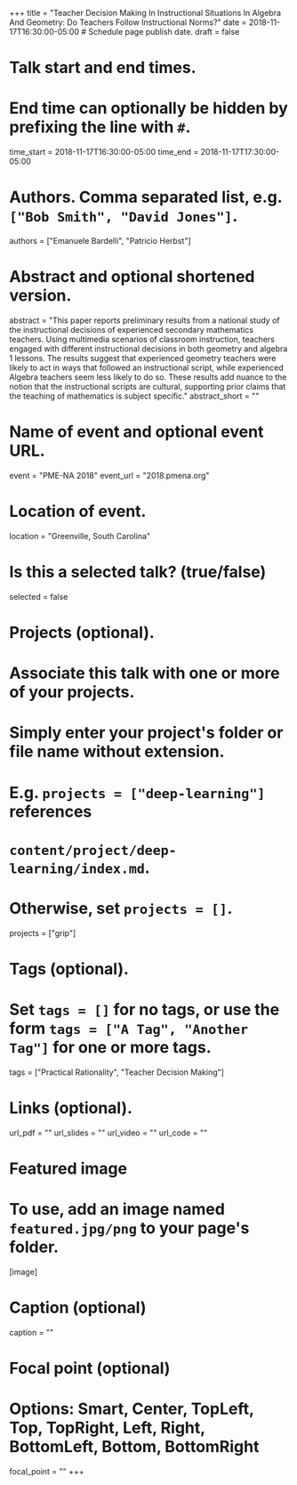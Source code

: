 +++
title = "Teacher Decision Making In Instructional Situations In Algebra And Geometry: Do Teachers Follow Instructional Norms?"
date = 2018-11-17T16:30:00-05:00  # Schedule page publish date.
draft = false

# Talk start and end times.
#   End time can optionally be hidden by prefixing the line with `#`.
time_start = 2018-11-17T16:30:00-05:00
time_end = 2018-11-17T17:30:00-05:00

# Authors. Comma separated list, e.g. `["Bob Smith", "David Jones"]`.
authors = ["Emanuele Bardelli", "Patricio Herbst"]

# Abstract and optional shortened version.
abstract = "This paper reports preliminary results from a national study of the instructional decisions of experienced secondary mathematics teachers. Using multimedia scenarios of classroom instruction, teachers engaged with different instructional decisions in both geometry and algebra 1 lessons. The results suggest that experienced geometry teachers were likely to act in ways that followed an instructional script, while experienced Algebra teachers seem less likely to do so. These results add nuance to the notion that the instructional scripts are cultural, supporting prior claims that the teaching of mathematics is subject specific."
abstract_short = ""

# Name of event and optional event URL.
event = "PME-NA 2018"
event_url = "2018.pmena.org"

# Location of event.
location = "Greenville, South Carolina"

# Is this a selected talk? (true/false)
selected = false

# Projects (optional).
#   Associate this talk with one or more of your projects.
#   Simply enter your project's folder or file name without extension.
#   E.g. `projects = ["deep-learning"]` references
#   `content/project/deep-learning/index.md`.
#   Otherwise, set `projects = []`.
projects = ["grip"]

# Tags (optional).
#   Set `tags = []` for no tags, or use the form `tags = ["A Tag", "Another Tag"]` for one or more tags.
tags = ["Practical Rationality", "Teacher Decision Making"]

# Links (optional).
url_pdf = ""
url_slides = ""
url_video = ""
url_code = ""

# Featured image
# To use, add an image named `featured.jpg/png` to your page's folder.
[image]
  # Caption (optional)
  caption = ""

  # Focal point (optional)
  # Options: Smart, Center, TopLeft, Top, TopRight, Left, Right, BottomLeft, Bottom, BottomRight
  focal_point = ""
+++

